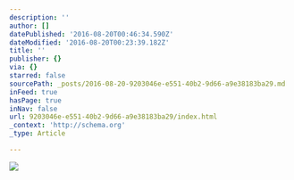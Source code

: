 ```yaml
---
description: ''
author: []
datePublished: '2016-08-20T00:46:34.590Z'
dateModified: '2016-08-20T00:23:39.182Z'
title: ''
publisher: {}
via: {}
starred: false
sourcePath: _posts/2016-08-20-9203046e-e551-40b2-9d66-a9e38183ba29.md
inFeed: true
hasPage: true
inNav: false
url: 9203046e-e551-40b2-9d66-a9e38183ba29/index.html
_context: 'http://schema.org'
_type: Article

---
```

![](https://the-grid-user-content.s3-us-west-2.amazonaws.com/d3ece4ca-c6e4-45e2-add1-8204d68ceec1.jpg)
